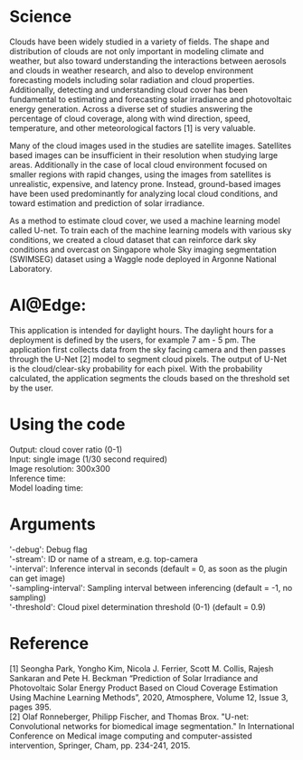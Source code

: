 # Science
Clouds have been widely studied in a variety of fields. The shape and distribution of clouds are not only important in modeling climate and weather, but also toward understanding the interactions between aerosols and clouds in weather research, and also to develop environment forecasting models including solar radiation and cloud properties. Additionally, detecting and understanding cloud cover has been fundamental to estimating and forecasting solar irradiance and photovoltaic energy generation. Across a diverse set of studies answering the percentage of cloud coverage, along with wind direction, speed, temperature, and other meteorological factors [1] is very valuable.

Many of the cloud images used in the studies are satellite images. Satellites based images can be insufficient in their resolution when studying large areas. Additionally in the case of local cloud environment focused on smaller regions with rapid changes, using the images from satellites is unrealistic, expensive, and latency prone. Instead, ground-based images have been used predominantly for analyzing local cloud conditions, and toward estimation and prediction of solar irradiance.

As a method to estimate cloud cover, we used a machine learning model called U-net. To train each of the machine learning models with various sky conditions, we created a cloud dataset that can reinforce dark sky conditions and overcast on Singapore whole Sky imaging segmentation (SWIMSEG) dataset using a Waggle node deployed in Argonne National Laboratory.

# AI@Edge:
This application is intended for daylight hours. The daylight hours for a deployment is defined by the users, for example 7 am - 5 pm. The application first collects data from the sky facing camera and then  passes through the U-Net [2] model to segment cloud pixels. The output of U-Net is the cloud/clear-sky probability for each pixel. With the probability calculated, the application segments the clouds based on the threshold set by the user.

# Using the code
Output: cloud cover ratio (0-1)  
Input: single image (1/30 second required)  
Image resolution: 300x300  
Inference time:  
Model loading time:  

# Arguments
   '-debug': Debug flag  
   '-stream': ID or name of a stream, e.g. top-camera  
   '-interval': Inference interval in seconds (default = 0, as soon as the plugin can get image)  
   '-sampling-interval': Sampling interval between inferencing (default = -1, no sampling)  
   '-threshold': Cloud pixel determination threshold (0-1) (default = 0.9)  

# Reference
[1] Seongha Park, Yongho Kim, Nicola J. Ferrier, Scott M. Collis, Rajesh Sankaran and Pete H. Beckman “Prediction of Solar Irradiance and Photovoltaic Solar Energy Product Based on Cloud Coverage Estimation Using Machine Learning Methods”, 2020, Atmosphere, Volume 12, Issue 3, pages 395.  
[2] Olaf Ronneberger, Philipp Fischer, and Thomas Brox. "U-net: Convolutional networks for biomedical image segmentation." In International Conference on Medical image computing and computer-assisted intervention, Springer, Cham, pp. 234-241, 2015.
